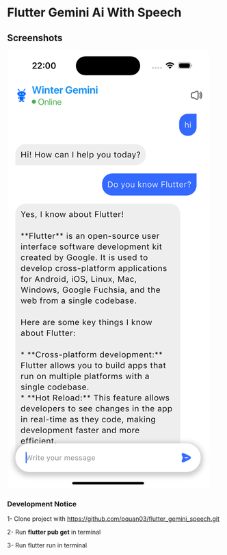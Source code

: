 # Flutter Gemini Ai With Speech



## Screenshots
![Screenshot_1](https://raw.githubusercontent.com/pquan03/flutter_gemini_speech/main/assets/git/chat.png)


### Development Notice

1- Clone project with https://github.com/pquan03/flutter_gemini_speech.git

2- Run **flutter pub get** in terminal

3- Run flutter run in terminal
